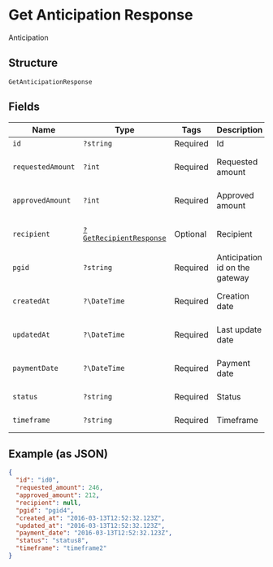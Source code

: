 
# Get Anticipation Response

Anticipation

## Structure

`GetAnticipationResponse`

## Fields

| Name | Type | Tags | Description | Getter | Setter |
|  --- | --- | --- | --- | --- | --- |
| `id` | `?string` | Required | Id | getId(): ?string | setId(?string id): void |
| `requestedAmount` | `?int` | Required | Requested amount | getRequestedAmount(): ?int | setRequestedAmount(?int requestedAmount): void |
| `approvedAmount` | `?int` | Required | Approved amount | getApprovedAmount(): ?int | setApprovedAmount(?int approvedAmount): void |
| `recipient` | [`?GetRecipientResponse`](../../doc/models/get-recipient-response.md) | Optional | Recipient | getRecipient(): ?GetRecipientResponse | setRecipient(?GetRecipientResponse recipient): void |
| `pgid` | `?string` | Required | Anticipation id on the gateway | getPgid(): ?string | setPgid(?string pgid): void |
| `createdAt` | `?\DateTime` | Required | Creation date | getCreatedAt(): ?\DateTime | setCreatedAt(?\DateTime createdAt): void |
| `updatedAt` | `?\DateTime` | Required | Last update date | getUpdatedAt(): ?\DateTime | setUpdatedAt(?\DateTime updatedAt): void |
| `paymentDate` | `?\DateTime` | Required | Payment date | getPaymentDate(): ?\DateTime | setPaymentDate(?\DateTime paymentDate): void |
| `status` | `?string` | Required | Status | getStatus(): ?string | setStatus(?string status): void |
| `timeframe` | `?string` | Required | Timeframe | getTimeframe(): ?string | setTimeframe(?string timeframe): void |

## Example (as JSON)

```json
{
  "id": "id0",
  "requested_amount": 246,
  "approved_amount": 212,
  "recipient": null,
  "pgid": "pgid4",
  "created_at": "2016-03-13T12:52:32.123Z",
  "updated_at": "2016-03-13T12:52:32.123Z",
  "payment_date": "2016-03-13T12:52:32.123Z",
  "status": "status8",
  "timeframe": "timeframe2"
}
```

